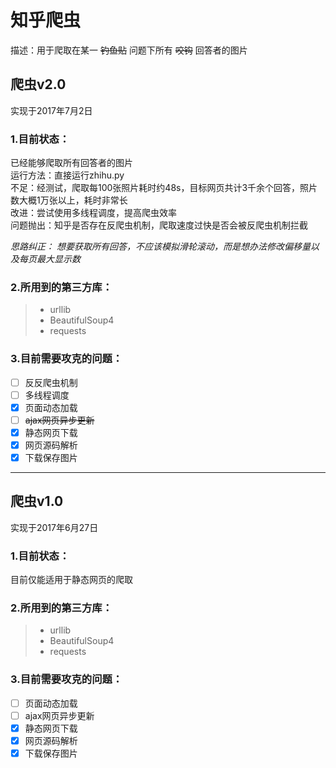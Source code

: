 ﻿# 知乎爬虫

描述：用于爬取在某一 ~~钓鱼贴~~ 问题下所有 ~~咬钩~~ 回答者的图片

## 爬虫v2.0 
实现于2017年7月2日

### 1.目前状态：
已经能够爬取所有回答者的图片  
运行方法：直接运行zhihu.py  
不足：经测试，爬取每100张照片耗时约48s，目标网页共计3千余个回答，照片数大概1万张以上，耗时非常长  
改进：尝试使用多线程调度，提高爬虫效率  
问题抛出：知乎是否存在反爬虫机制，爬取速度过快是否会被反爬虫机制拦截 

*思路纠正：
想要获取所有回答，不应该模拟滑轮滚动，而是想办法修改偏移量以及每页最大显示数*

### 2.所用到的第三方库：
> * urllib
> * BeautifulSoup4
> * requests

### 3.目前需要攻克的问题：
- [ ] 反反爬虫机制
- [ ] 多线程调度
- [x] 页面动态加载
- [ ] ~~ajax网页异步更新~~
- [x] 静态网页下载
- [x] 网页源码解析
- [x] 下载保存图片

----------

## 爬虫v1.0 
实现于2017年6月27日

### 1.目前状态：
目前仅能适用于静态网页的爬取

### 2.所用到的第三方库：
> * urllib
> * BeautifulSoup4
> * requests

### 3.目前需要攻克的问题：
- [ ] 页面动态加载
- [ ] ajax网页异步更新
- [x] 静态网页下载
- [x] 网页源码解析
- [x] 下载保存图片